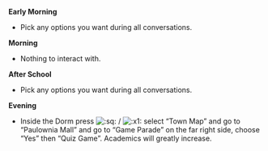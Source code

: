 **Early Morning**

- Pick any options you want during all conversations.

**Morning**

- Nothing to interact with.

**After School**

- Pick any options you want during all conversations.

**Evening**

- Inside the Dorm press ![:sq:](/assets/square.png) / ![:x1:](/assets/x1.png) select “Town Map” and go to “Paulownia Mall” and go to “Game Parade” on the far right side, choose “Yes” then “Quiz Game”. Academics will greatly increase.
